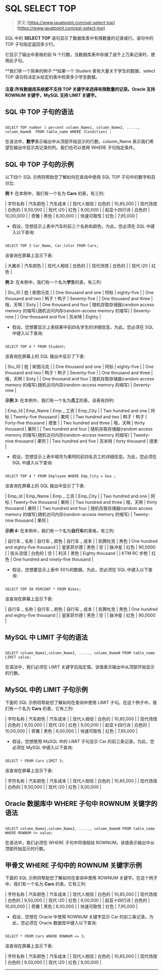 # SQL SELECT TOP

> 原文:[https://www.javatpoint.com/sql-select-top](https://www.javatpoint.com/sql-select-top)

SQL 中的 **SELECT TOP** 语句显示了数据库表中有限数量的记录或行。语句中的 TOP 子句指定返回多少行。

它显示了输出中表格的前 N 个行数。当数据库表中存储了成千上万条记录时，使用此子句。

**我们举一个简单的例子:**如果一个 Student 表有大量关于学生的数据，select TOP 语句将决定从给定的表中检索多少学生数据。

#### 注意:所有数据库系统都不支持 TOP 关键字来选择有限数量的记录。Oracle 支持 ROWNUM 关键字，MySQL 支持 LIMIT 关键字。

## SQL 中 TOP 子句的语法

```

SELECT TOP number | percent column_Name1, column_Name2, ....., column_NameN  FROM table_name WHERE [Condition] ;

```

在语法中，**数字**表示输出中从顶部开始显示的行数。column_Name 表示我们希望在输出中显示其记录的列。我们也可以使用 WHERE 子句指定条件。

## SQL 中 TOP 子句的示例

以下四个 SQL 示例将帮助您了解如何在查询中使用 SQL TOP 子句中的数字和百分比:

**例 1:** 在本例中，我们有一个名为 **Cars** 的表，有三列:

| 字符名称 | 汽车颜色 | 汽车成本 |
| 现代人相信 | 白色的 | 10,85,000 |
| 现代场馆 | 白色的 | 9,50,000 |
| 现代 i20 | 红色 | 9,00,000 |
| 起亚十四行诗 | 白色的 | 10,00,000 |
| 奇雅 | 黑色 | 8,00,000 |
| 快速可取性 | 红色 | 7,95,000 |

*   假设，您想显示上表中汽车的前三个名称和颜色。为此，您必须在 SQL 中键入以下查询:

```

SELECT TOP 3 Car_Name, Car_Color FROM Cars;

```

该查询在屏幕上显示下表:

| 大屠杀 | 汽车颜色 |
| 现代人相信 | 白色的 |
| 现代场馆 | 白色的 |
| 现代 i20 | 红色 |

**例 2:** 在本例中，我们有一个名为**学生**的表，有三列:

| Stu_ID | 姓 | 斯图马克 |
| One thousand and one | 阿标 | eighty-five |
| One thousand and two | 鸭子！鸭子 | Seventy-five |
| One thousand and three | 哦，天啊 | Sixty |
| One thousand and four | 随机存取存储器(random access memory 的缩写)ˌ随机访问内存(random-access memory 的缩写) | Seventy-nine |
| One thousand and five | 苏米特 | Eighty |

*   假设，您想要显示上表结果中前四名学生的详细信息。为此，您必须在 SQL 中键入以下查询:

```

SELECT TOP 4 * FROM Student;

```

该查询在屏幕上的 SQL 输出中显示了下表:

| Stu_ID | 姓 | 斯图马克 |
| One thousand and one | 阿标 | eighty-five |
| One thousand and two | 鸭子！鸭子 | Seventy-five |
| One thousand and three | 哦，天啊 | Sixty |
| One thousand and four | 随机存取存储器(random access memory 的缩写)ˌ随机访问内存(random-access memory 的缩写) | Seventy-nine |

**示例 3:** 在本例中，我们有一个名为**员工**的表，该表有四列:

| Emp_Id | Emp_Name | Emp _ 工资 | Emp_City |
| Two hundred and one | 阿标 | Twenty-five thousand | 果阿 |
| Two hundred and two | 鸭子！鸭子 | Forty-five thousand | 德里 |
| Two hundred and three | 哦，天啊 | thirty thousand | 果阿 |
| Two hundred and four | 随机存取存储器(random access memory 的缩写)ˌ随机访问内存(random-access memory 的缩写) | Twenty-nine thousand | 果阿 |
| Two hundred and five | 苏米特 | forty thousand | 德里 |

*   假设，您想显示上表中城市为果阿的前四名员工的详细信息。为此，您必须在 SQL 中键入以下查询:

```

SELECT TOP 4 * FROM Employee WHERE Emp_City = Goa ;

```

该查询在屏幕上的 SQL 输出中显示了下表:

| Emp_Id | Emp_Name | Emp _ 工资 | Emp_City |
| Two hundred and one | 阿标 | Twenty-five thousand | 果阿 |
| Two hundred and three | 哦，天啊 | thirty thousand | 果阿 |
| Two hundred and four | 随机存取存储器(random access memory 的缩写)ˌ随机访问内存(random-access memory 的缩写) | Twenty-nine thousand | 果阿 |

**示例 4:** 在本例中，我们有一个名为**自行车**的表格，有三列:

| 自行车 _ 名称 | 自行车 _ 颜色 | 自行车 _ 成本 |
| 凯腾杜克 | 黑色 | One hundred and eighty-five thousand |
| 皇家菲尔德 | 黑色 | 空 |
| 脉冲星 | 红色 | 90,0000 |
| 街头流氓 | 白色的 | 空 |
| 利沃 | 黑色 | Eighty thousand |
| KTM RC 步枪 | 红色 | One hundred and ninety-five thousand |

*   假设，您想要显示上表中 50%的数据。为此，您必须在 SQL 中键入以下查询:

```

SELECT TOP 50 PERCENT * FROM Bikes;

```

该查询在屏幕上显示下表:

| 自行车 _ 名称 | 自行车 _ 颜色 | 自行车 _ 成本 |
| 凯腾杜克 | 黑色 | One hundred and eighty-five thousand |
| 皇家菲尔德 | 黑色 | 空 |
| 脉冲星 | 红色 | 90,0000 |

## MySQL 中 LIMIT 子句的语法

```

SELECT column_Name1,column_Name2, ....., column_NameN FROM table_name LIMIT value;

```

在语法中，我们必须在 LIMIT 关键字后指定值。该值表示输出中从顶部开始显示的行数。

## MySQL 中的 LIMIT 子句示例

下面的 SQL 示例将帮助您了解如何在查询中使用 LIMIT 子句。在这个例子中，我们有一个名为 **Cars** 的表，它有三列:

| 字符名称 | 汽车颜色 | 汽车成本 |
| 现代人相信 | 白色的 | 10,85,000 |
| 现代场馆 | 白色的 | 9,50,000 |
| 现代 i20 | 红色 | 9,00,000 |
| 起亚十四行诗 | 白色的 | 10,00,000 |
| 奇雅 | 黑色 | 8,00,000 |
| 快速可取性 | 红色 | 7,95,000 |

*   假设，您想使用 MySQL 中的 LIMIT 子句显示 Car 的前三条记录。为此，您必须在 MySQL 中键入以下查询:

```

SELECT * FROM Cars LIMIT 3;

```

该查询在屏幕上显示下表:

| 字符名称 | 汽车颜色 | 汽车成本 |
| 现代人相信 | 白色的 | 10,85,000 |
| 现代场馆 | 白色的 | 9,50,000 |
| 现代 i20 | 红色 | 9,00,000 |

## Oracle 数据库中 WHERE 子句中 ROWNUM 关键字的语法

```

SELECT column_Name1,column_Name2, ....., column_NameN FROM table_name WHERE ROWNUM <= value;

```

在语法中，我们必须在 WHERE 子句中将值赋给 ROWNUM。该值表示输出中从顶部开始显示的行数。

## 甲骨文 WHERE 子句中的 ROWNUM 关键字示例

下面的 SQL 示例将帮助您了解如何在查询中使用 ROWNUM 关键字。在这个例子中，我们有一个名为 **Cars** 的表，它有三列:

| 字符名称 | 汽车颜色 | 汽车成本 |
| 现代人相信 | 白色的 | 10,85,000 |
| 现代场馆 | 白色的 | 9,50,000 |
| 现代 i20 | 红色 | 9,00,000 |
| 起亚十四行诗 | 白色的 | 10,00,000 |
| 奇雅 | 黑色 | 8,00,000 |
| 快速可取性 | 红色 | 7,95,000 |

*   假设，您想在 Oracle 中使用 ROWNUM 关键字显示 Car 的前三条记录。为此，您必须在 Oracle 数据库中键入以下查询:

```

SELECT * FROM Cars WHERE ROWNUM <= 3;

```

该查询在屏幕上显示下表:

| 字符名称 | 汽车颜色 | 汽车成本 |
| 现代人相信 | 白色的 | 10,85,000 |
| 现代场馆 | 白色的 | 9,50,000 |
| 现代 i20 | 红色 | 9,00,000 |

* * *
